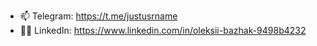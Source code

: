 - 📫 Telegram: https://t.me/justusrname
- 🧑‍🦰 LinkedIn: https://www.linkedin.com/in/oleksii-bazhak-9498b4232
